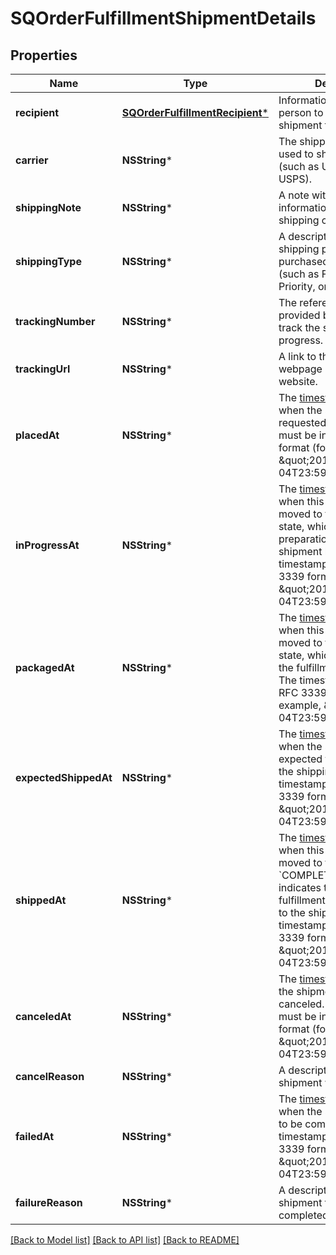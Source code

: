 # SQOrderFulfillmentShipmentDetails

## Properties
Name | Type | Description | Notes
------------ | ------------- | ------------- | -------------
**recipient** | [**SQOrderFulfillmentRecipient***](SQOrderFulfillmentRecipient.md) | Information about the person to receive this shipment fulfillment. | [optional] 
**carrier** | **NSString*** | The shipping carrier being used to ship this fulfillment (such as UPS, FedEx, or USPS). | [optional] 
**shippingNote** | **NSString*** | A note with additional information for the shipping carrier. | [optional] 
**shippingType** | **NSString*** | A description of the type of shipping product purchased from the carrier (such as First Class, Priority, or Express). | [optional] 
**trackingNumber** | **NSString*** | The reference number provided by the carrier to track the shipment&#39;s progress. | [optional] 
**trackingUrl** | **NSString*** | A link to the tracking webpage on the carrier&#39;s website. | [optional] 
**placedAt** | **NSString*** | The [timestamp](https://developer.squareup.com/docs/build-basics/working-with-dates) indicating when the shipment was requested. The timestamp must be in RFC 3339 format (for example, \&quot;2016-09-04T23:59:33.123Z\&quot;). | [optional] 
**inProgressAt** | **NSString*** | The [timestamp](https://developer.squareup.com/docs/build-basics/working-with-dates) indicating when this fulfillment was moved to the &#x60;RESERVED&#x60; state, which  indicates that preparation of this shipment has begun. The timestamp must be in RFC 3339 format (for example, \&quot;2016-09-04T23:59:33.123Z\&quot;). | [optional] 
**packagedAt** | **NSString*** | The [timestamp](https://developer.squareup.com/docs/build-basics/working-with-dates) indicating when this fulfillment was moved to the &#x60;PREPARED&#x60; state, which indicates that the fulfillment is packaged. The timestamp must be in RFC 3339 format (for example, \&quot;2016-09-04T23:59:33.123Z\&quot;). | [optional] 
**expectedShippedAt** | **NSString*** | The [timestamp](https://developer.squareup.com/docs/build-basics/working-with-dates) indicating when the shipment is expected to be delivered to the shipping carrier. The timestamp must be in RFC 3339 format (for example, \&quot;2016-09-04T23:59:33.123Z\&quot;). | [optional] 
**shippedAt** | **NSString*** | The [timestamp](https://developer.squareup.com/docs/build-basics/working-with-dates) indicating when this fulfillment was moved to the &#x60;COMPLETED&#x60; state, which indicates that the fulfillment has been given to the shipping carrier. The timestamp must be in RFC 3339 format (for example, \&quot;2016-09-04T23:59:33.123Z\&quot;). | [optional] 
**canceledAt** | **NSString*** | The [timestamp](https://developer.squareup.com/docs/build-basics/working-with-dates) indicating the shipment was canceled. The timestamp must be in RFC 3339 format (for example, \&quot;2016-09-04T23:59:33.123Z\&quot;). | [optional] 
**cancelReason** | **NSString*** | A description of why the shipment was canceled. | [optional] 
**failedAt** | **NSString*** | The [timestamp](https://developer.squareup.com/docs/build-basics/working-with-dates) indicating when the shipment failed to be completed. The timestamp must be in RFC 3339 format (for example, \&quot;2016-09-04T23:59:33.123Z\&quot;). | [optional] 
**failureReason** | **NSString*** | A description of why the shipment failed to be completed. | [optional] 

[[Back to Model list]](../README.md#documentation-for-models) [[Back to API list]](../README.md#documentation-for-api-endpoints) [[Back to README]](../README.md)


